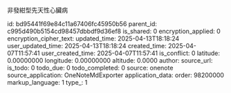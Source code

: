 非發紺型先天性心臟病 



id: bd95441f69e84c11a67406fc45950b56
parent_id: c995d490b5154cd98457dbbdf9d36ef8
is_shared: 0
encryption_applied: 0
encryption_cipher_text: 
updated_time: 2025-04-13T18:18:24
user_updated_time: 2025-04-13T18:18:24
created_time: 2025-04-07T11:57:41
user_created_time: 2025-04-07T11:57:41
is_conflict: 0
latitude: 0.00000000
longitude: 0.00000000
altitude: 0.0000
author: 
source_url: 
is_todo: 0
todo_due: 0
todo_completed: 0
source: onenote
source_application: OneNoteMdExporter
application_data: 
order: 98200000
markup_language: 1
type_: 1